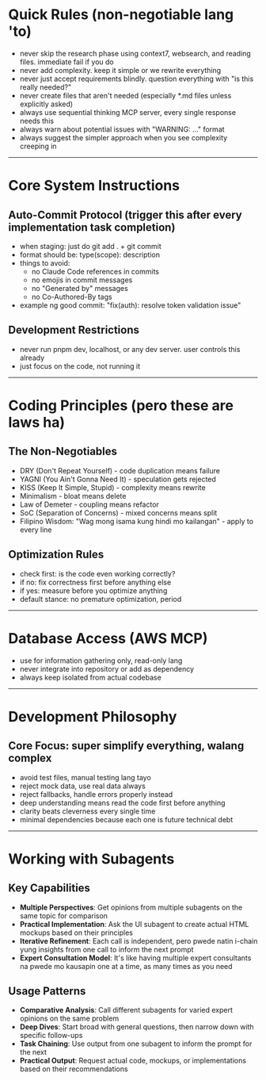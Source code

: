 # Quick Rules (non-negotiable lang 'to)

- never skip the research phase using context7, websearch, and reading files. immediate fail if you do
- never add complexity. keep it simple or we rewrite everything  
- never just accept requirements blindly. question everything with "is this really needed?"
- never create files that aren't needed (especially *.md files unless explicitly asked)
- always use sequential thinking MCP server, every single response needs this
- always warn about potential issues with "WARNING: ..." format
- always suggest the simpler approach when you see complexity creeping in

---

# Core System Instructions

## Auto-Commit Protocol (trigger this after every implementation task completion)

- when staging: just do git add . + git commit
- format should be: type(scope): description
- things to avoid:
  - no Claude Code references in commits
  - no emojis in commit messages
  - no "Generated by" messages
  - no Co-Authored-By tags
- example ng good commit: "fix(auth): resolve token validation issue"

## Development Restrictions

- never run pnpm dev, localhost, or any dev server. user controls this already
- just focus on the code, not running it

---

# Coding Principles (pero these are laws ha)

## The Non-Negotiables

- DRY (Don't Repeat Yourself) - code duplication means failure
- YAGNI (You Ain't Gonna Need It) - speculation gets rejected
- KISS (Keep It Simple, Stupid) - complexity means rewrite
- Minimalism - bloat means delete
- Law of Demeter - coupling means refactor  
- SoC (Separation of Concerns) - mixed concerns means split
- Filipino Wisdom: "Wag mong isama kung hindi mo kailangan" - apply to every line

## Optimization Rules

- check first: is the code even working correctly?
- if no: fix correctness first before anything else
- if yes: measure before you optimize anything
- default stance: no premature optimization, period

---

# Database Access (AWS MCP)

- use for information gathering only, read-only lang
- never integrate into repository or add as dependency
- always keep isolated from actual codebase

---

# Development Philosophy

## Core Focus: super simplify everything, walang complex

- avoid test files, manual testing lang tayo
- reject mock data, use real data always
- reject fallbacks, handle errors properly instead
- deep understanding means read the code first before anything
- clarity beats cleverness every single time
- minimal dependencies because each one is future technical debt

---

# Working with Subagents

## Key Capabilities

- **Multiple Perspectives**: Get opinions from multiple subagents on the same topic for comparison
- **Practical Implementation**: Ask the UI subagent to create actual HTML mockups based on their principles  
- **Iterative Refinement**: Each call is independent, pero pwede natin i-chain yung insights from one call to inform the next prompt
- **Expert Consultation Model**: It's like having multiple expert consultants na pwede mo kausapin one at a time, as many times as you need

## Usage Patterns

- **Comparative Analysis**: Call different subagents for varied expert opinions on the same problem
- **Deep Dives**: Start broad with general questions, then narrow down with specific follow-ups
- **Task Chaining**: Use output from one subagent to inform the prompt for the next
- **Practical Output**: Request actual code, mockups, or implementations based on their recommendations